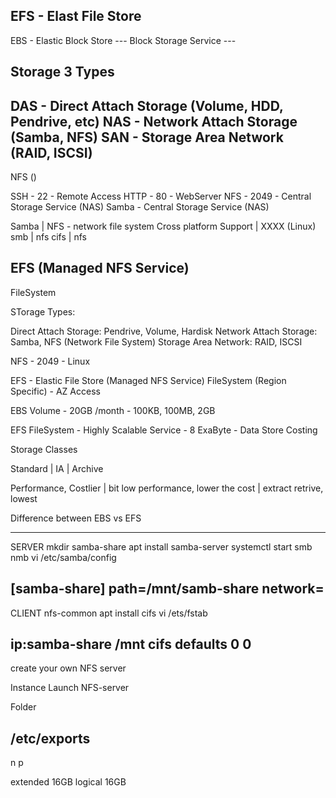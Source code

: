 ## EFS - Elast File Store

EBS - Elastic Block Store
--- Block Storage Service ---

Storage 3 Types
------------
DAS - Direct Attach Storage (Volume, HDD, Pendrive, etc)
NAS - Network Attach Storage (Samba, NFS)
SAN - Storage Area Network (RAID, ISCSI)
-------------

NFS ()

SSH - 22 - Remote Access
HTTP - 80 - WebServer
NFS - 2049 - Central Storage Service (NAS)
Samba - Central Storage Service (NAS)

Samba | NFS - network file system
Cross platform Support | XXXX (Linux)
smb | nfs
cifs | nfs 


EFS (Managed NFS Service)
------------------
FileSystem




STorage Types:

Direct Attach Storage: Pendrive, Volume, Hardisk
Network Attach Storage: Samba, NFS (Network File System)
Storage Area Network: RAID, ISCSI 


NFS - 2049 - Linux

EFS - Elastic File Store (Managed NFS Service)
FileSystem (Region Specific) - AZ Access


EBS Volume - 20GB /month - 100KB, 100MB, 2GB

EFS FileSystem - Highly Scalable Service  - 8 ExaByte - Data Store Costing


Storage Classes

Standard | IA | Archive

Performance, Costlier | bit low performance, lower the cost | extract retrive, lowest


Difference between EBS vs EFS

------------
SERVER
mkdir samba-share
apt install samba-server
systemctl start smb nmb
vi /etc/samba/config

[samba-share]
path=/mnt/samb-share
network=
-----------
CLIENT
nfs-common
apt install cifs
vi /ets/fstab

ip:samba-share    /mnt    cifs   defaults 0  0
----------------

create your own NFS server

Instance Launch
NFS-server

Folder

/etc/exports
-----------------
n 
p

extended 16GB
logical 16GB



